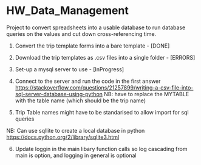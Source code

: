 # HW_Data_Management
Project to convert spreadsheets into a usable database to run database queries on the values and cut down cross-referencing time.

1. Convert the trip template forms into a bare template - [DONE]
2. Download the trip templates as .csv files into a single folder - [ERRORS]
3. Set-up a mysql server to use - [InProgress]
4. Connect to the server and run the code in the first answer
https://stackoverflow.com/questions/21257899/writing-a-csv-file-into-sql-server-database-using-python
NB: have to replace the MYTABLE with the table name (which should be the trip name)

5. Trip Table names might have to be standarised to allow import for sql queries

NB: Can use sqllite to create a local database in python
https://docs.python.org/2/library/sqlite3.html

6. Update loggin in the main libary function calls so log cascading from main is option, and logging in general is optional
